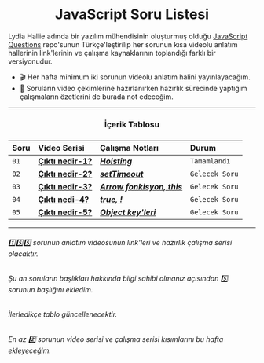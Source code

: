 <h1 align="center">JavaScript Soru Listesi</h1>
<p>
Lydia Hallie adında bir yazılım mühendisinin oluşturmuş olduğu <a href="https://github.com/lydiahallie/javascript-questions">JavaScript Questions</a> repo'sunun Türkçe'leştirilip her sorunun kısa videolu anlatım hallerinin link'lerinin ve çalışma kaynaklarının toplandığı farklı bir versiyonudur.
</p>

- :clapper: Her hafta minimum iki sorunun videolu anlatım halini yayınlayacağım.
- :pencil: Soruların video çekimlerine hazırlanırken hazırlık sürecinde yaptığım çalışmaların özetlerini de burada not edeceğim.

<hr/>

<h3 align="center"> İçerik Tablosu <h3>

| Soru | Video Serisi                | Çalışma Notları                | Durum     
| :-------- | :------------------------- | :------------------------- | :------- 
| `01` |  **[Çıktı nedir-1?](https://youtu.be/GSVvqtEa2MY)** | ***[Hoisting](https://github.com/ozantekin/javascript-sorular/tree/main/Sorular/01_Cikti_Nedir)*** | `Tamamlandı` 
| `02` | **[Çıktı nedir-2?](https://www.youtube.com/c/OzanTekin)** | ***[setTimeout](https://github.com/ozantekin/javascript-sorular/tree/main/Sorular/02-Cikti_Nedir)*** | `Gelecek Soru`
| `03` |  **[Çıktı nedir-3?](https://www.youtube.com/c/OzanTekin)** | ***[Arrow fonkisyon, this](#)*** | `Gelecek Soru`
| `04` | **[Çıktı nedi-4?](https://www.youtube.com/c/OzanTekin)** | ***[true, !](#)*** | `Gelecek Soru`
| `05` |  **[Çıktı nedir-5?](https://www.youtube.com/c/OzanTekin)** | ***[Object key'leri](#)*** | `Gelecek Soru`

<hr/>

###### :one::five::five: sorunun anlatım videosunun link'leri ve hazırlık çalışma serisi olacaktır. 
###### Şu an soruların başlıkları hakkında bilgi sahibi olmanız açısından :five: sorunun başlığını ekledim. 
###### İlerledikçe tablo güncellenecektir.
###### En az :two: sorunun video serisi ve çalışma serisi kısımlarını bu hafta ekleyeceğim. 